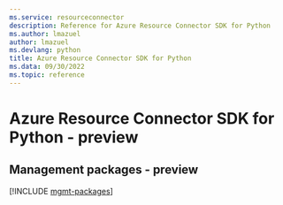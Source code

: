```yaml
---
ms.service: resourceconnector
description: Reference for Azure Resource Connector SDK for Python
ms.author: lmazuel
author: lmazuel
ms.devlang: python
title: Azure Resource Connector SDK for Python
ms.data: 09/30/2022
ms.topic: reference
---
```

# Azure Resource Connector SDK for Python - preview

## Management packages - preview
[!INCLUDE [mgmt-packages](resource-connector-mgmt-index.md)]